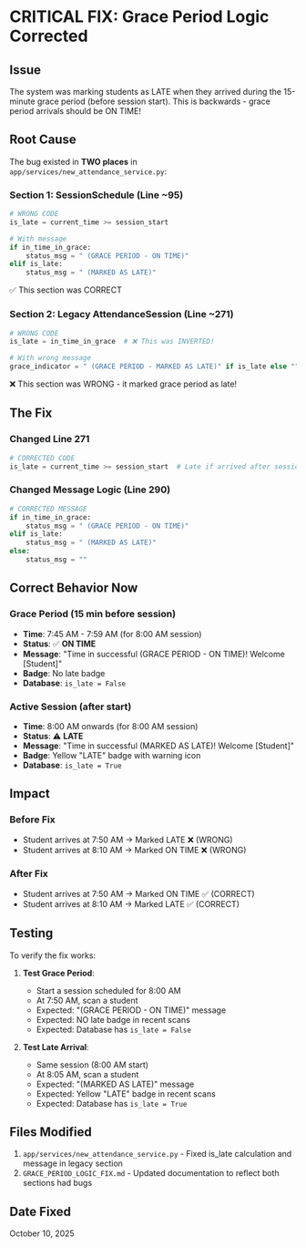 # CRITICAL FIX: Grace Period Logic Corrected

## Issue
The system was marking students as LATE when they arrived during the 15-minute grace period (before session start). This is backwards - grace period arrivals should be ON TIME!

## Root Cause
The bug existed in **TWO places** in `app/services/new_attendance_service.py`:

### Section 1: SessionSchedule (Line ~95)
```python
# WRONG CODE
is_late = current_time >= session_start

# With message
if in_time_in_grace:
    status_msg = " (GRACE PERIOD - ON TIME)"
elif is_late:
    status_msg = " (MARKED AS LATE)"
```
✅ This section was CORRECT

### Section 2: Legacy AttendanceSession (Line ~271) 
```python
# WRONG CODE
is_late = in_time_in_grace  # ❌ This was INVERTED!

# With wrong message
grace_indicator = " (GRACE PERIOD - MARKED AS LATE)" if is_late else ""
```
❌ This section was WRONG - it marked grace period as late!

## The Fix

### Changed Line 271
```python
# CORRECTED CODE
is_late = current_time >= session_start  # Late if arrived after session start
```

### Changed Message Logic (Line 290)
```python
# CORRECTED MESSAGE
if in_time_in_grace:
    status_msg = " (GRACE PERIOD - ON TIME)"
elif is_late:
    status_msg = " (MARKED AS LATE)"
else:
    status_msg = ""
```

## Correct Behavior Now

### Grace Period (15 min before session)
- **Time**: 7:45 AM - 7:59 AM (for 8:00 AM session)
- **Status**: ✅ **ON TIME**
- **Message**: "Time in successful (GRACE PERIOD - ON TIME)! Welcome [Student]"
- **Badge**: No late badge
- **Database**: `is_late = False`

### Active Session (after start)
- **Time**: 8:00 AM onwards (for 8:00 AM session)
- **Status**: ⚠️ **LATE**
- **Message**: "Time in successful (MARKED AS LATE)! Welcome [Student]"
- **Badge**: Yellow "LATE" badge with warning icon
- **Database**: `is_late = True`

## Impact

### Before Fix
- Student arrives at 7:50 AM → Marked LATE ❌ (WRONG)
- Student arrives at 8:10 AM → Marked ON TIME ❌ (WRONG)

### After Fix
- Student arrives at 7:50 AM → Marked ON TIME ✅ (CORRECT)
- Student arrives at 8:10 AM → Marked LATE ✅ (CORRECT)

## Testing

To verify the fix works:

1. **Test Grace Period**:
   - Start a session scheduled for 8:00 AM
   - At 7:50 AM, scan a student
   - Expected: "(GRACE PERIOD - ON TIME)" message
   - Expected: NO late badge in recent scans
   - Expected: Database has `is_late = False`

2. **Test Late Arrival**:
   - Same session (8:00 AM start)
   - At 8:05 AM, scan a student
   - Expected: "(MARKED AS LATE)" message
   - Expected: Yellow "LATE" badge in recent scans
   - Expected: Database has `is_late = True`

## Files Modified

1. `app/services/new_attendance_service.py` - Fixed is_late calculation and message in legacy section
2. `GRACE_PERIOD_LOGIC_FIX.md` - Updated documentation to reflect both sections had bugs

## Date Fixed
October 10, 2025
